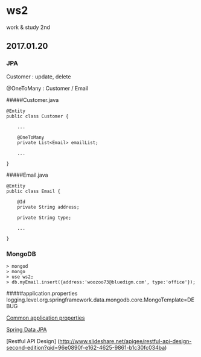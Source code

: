 # ws2
work &amp; study 2nd

## 2017.01.20

### JPA

Customer : update, delete

@OneToMany : Customer / Email

#####Customer.java

    @Entity
    public class Customer {

        ...
        
        @OneToMany
        private List<Email> emailList;

        ...
        
    }

#####Email.java

    @Entity
    public class Email {
        
        @Id
        private String address;
        
        private String type;

        ...
        
    }

### MongoDB

    > mongod
    > mongo
    > use ws2;
    > db.myEmail.insert({address:'woozoo73@bluedigm.com', type:'office'});

#####application.properties
    logging.level.org.springframework.data.mongodb.core.MongoTemplate=DEBUG

[Common application properties](https://docs.spring.io/spring-boot/docs/current/reference/html/common-application-properties.html)

[Spring Data JPA](https://docs.spring.io/spring-data/jpa/docs/current/reference/html/#core.extensions.querydsl)

[Restful API Design] (http://www.slideshare.net/apigee/restful-api-design-second-edition?qid=96e0890f-e162-4625-9861-b1c30fc034ba)


